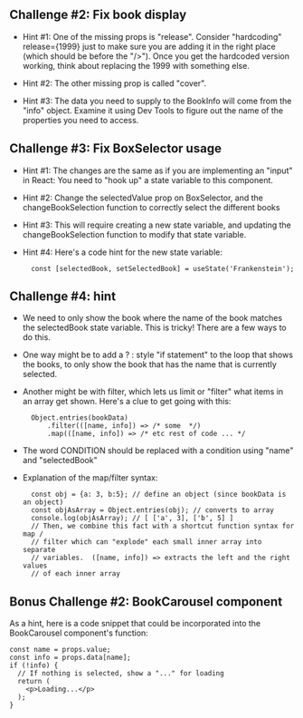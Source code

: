 
Challenge #2: Fix book display
----------------------


- Hint #1: One of the missing props is "release". Consider "hardcoding"
  release={1999} just to make sure you are adding it in the right place (which
  should be before the  "/>"). Once you get the hardcoded version working,
  think about replacing the 1999 with something else.

- Hint #2: The other missing prop is called "cover".

- Hint #3: The data you need to supply to the BookInfo will come from the
  "info" object. Examine it using Dev Tools to figure out the name of the
  properties you need to access.





Challenge #3: Fix BoxSelector usage
----------------------

- Hint #1: The changes are the same as if you are implementing an "input" in
  React: You need to "hook up" a state variable to this component.

- Hint #2: Change the selectedValue prop on BoxSelector, and the
  changeBookSelection function to correctly select the different books

- Hint #3: This will require creating a new state variable, and updating the
  changeBookSelection function to modify that state variable.

- Hint #4: Here's a code hint for the new state variable:

        const [selectedBook, setSelectedBook] = useState('Frankenstein');



Challenge #4: hint
----------------------

- We need to only show the book where the name of the book matches the
  selectedBook state variable. This is tricky! There are a few ways to do this.

- One way might be to add a ? : style "if statement" to the loop that shows the
  books, to only show the book that has the name that is currently selected.

- Another might be with filter, which lets us limit or "filter" what items in
  an array get shown. Here's a clue to get going with this:

        Object.entries(bookData)
            .filter(([name, info]) => /* some  */)
            .map(([name, info]) => /* etc rest of code ... */

- The word CONDITION should be replaced with a condition using "name" and
  "selectedBook"

- Explanation of the map/filter syntax:

        const obj = {a: 3, b:5}; // define an object (since bookData is an object)
        const objAsArray = Object.entries(obj); // converts to array
        console.log(objAsArray); // [ ['a', 3], ['b', 5] ]
        // Then, we combine this fact with a shortcut function syntax for map /
        // filter which can "explode" each small inner array into separate
        // variables.  ([name, info]) => extracts the left and the right values
        // of each inner array







Bonus Challenge #2: BookCarousel component
-----------------------------------

As a hint, here is a code snippet that could be incorporated into the
BookCarousel component's function:

    const name = props.value;
    const info = props.data[name];
    if (!info) {
      // If nothing is selected, show a "..." for loading
      return (
        <p>Loading...</p>
      );
    }

